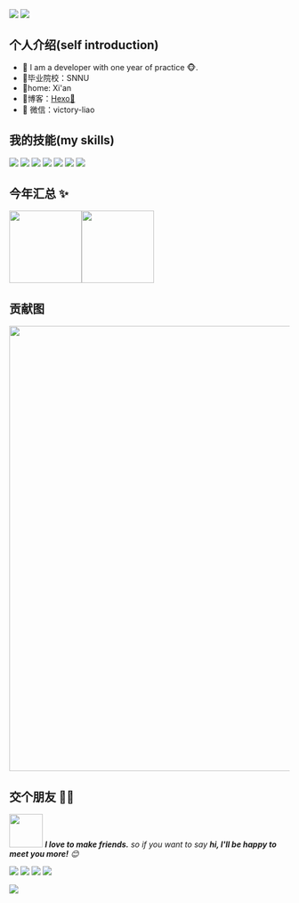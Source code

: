 <img src="https://capsule-render.vercel.app/api?type=waving&color=timeGradient&height=300&&section=header&text=HI%20THERE&fontSize=90&fontAlign=50&fontAlignY=30&desc=I%20am%20victory-liao!&descAlign=50&descSize=30&descAlignY=60&animation=twinkling" />

<img src="https://readme-typing-svg.demolab.com?font=Orbitron&size=25&pause=1000&center=false&vCenter=false&random=false&width=600&lines=Welcome+to+my+GitHub+profile+page!;I+am+super+obsessed+with+programming!" />

## 个人介绍(self introduction)

- 🌹 I am a developer with one year of practice 🐵.
- 🏫毕业院校：SNNU
- 🏬home: Xi'an
- 📝博客：[Hexo💬](https://victory-liao.github.io/)
- 💌 微信：victory-liao

## 我的技能(my skills)   

![](https://img.shields.io/badge/-Python-3e74a2?style=flat-square&logo=Python&logoColor=fff)
![](https://img.shields.io/badge/-Java-4C7491?style=flat-square&logo=java&logoColor=fff)
![](https://img.shields.io/badge/-Docker-2496ED?style=flat-square&logo=Docker&logoColor=fff)
![](https://img.shields.io/badge/-Linux-000000?style=flat-square&logo=Linux&logoColor=fff)
![](https://img.shields.io/badge/-MySQL-4479A1?style=flat-square&logo=MySQL&logoColor=fff)
![](https://img.shields.io/badge/-Redis-DC382D?style=flat-square&logo=Redis&logoColor=fff)
![](https://img.shields.io/badge/-Git-E84E31?style=flat-square&logo=Git&logoColor=fff)

## 今年汇总 ✨

<img align="" height="130px" src="https://github-readme-stats.vercel.app/api?username=victory-liao&hide_title=true&hide_border=true&show_icons=true&include_all_commits=true&line_height=21&bg_color=0,EC6C6C,FFD479,FFFC79,73FA79&theme=graywhite&locale=cn" /><img align="" height="130px" src="https://github-readme-stats.vercel.app/api/top-langs/?username=victory-liao&hide_title=true&hide_border=true&layout=compact&bg_color=0,73FA79,73FDFF,D783FF&theme=graywhite&locale=cn" />

## 贡献图
<img width="800" src="https://github-readme-activity-graph.vercel.app/graph?username=victory-liao&theme=github-compact&hide_border=true&area=true" />

## 交个朋友 👬🏻

<img src="https://media.giphy.com/media/LnQjpWaON8nhr21vNW/giphy.gif" width="60"> <em><b>I love to make friends.</b> so if you want to say <b>hi, I'll be happy to meet you more!</b> 😊</em>

<a href="https://github.com/victory-liao"><img src="https://img.shields.io/badge/GitHub-victoryliao-blue?logo=github" /></a>
<a href="https://space.bilibili.com/415312635"><img src="https://img.shields.io/badge/哔哩哔哩-victoryliao-pink?logo=bilibili" /></a>
<img src="https://img.shields.io/badge/QQ-1835604278-green?logo=tencentqq" />
<img src="https://komarev.com/ghpvc/?username=victory-liao&abbreviated=true&color=yellow" />

<img src="https://capsule-render.vercel.app/api?type=waving&color=timeGradient&height=300&&section=footer&text=THE%20END&fontSize=90&fontAlign=50&fontAlignY=70&desc=Hope%20your%20program%20is%20bug-free!&descAlign=50&descSize=30&descAlignY=40&animation=twinkling" />
